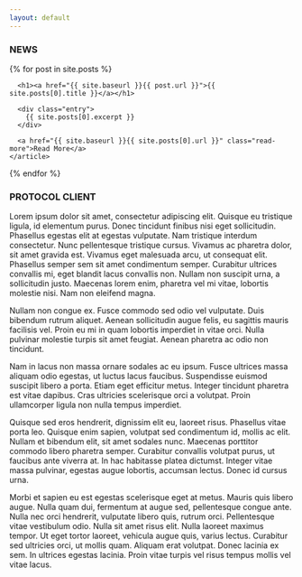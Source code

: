 ```yaml
---
layout: default
---
```


### NEWS
<div class="posts">
  {% for post in site.posts %}
    <article class="post">

      <h1><a href="{{ site.baseurl }}{{ post.url }}">{{ site.posts[0].title }}</a></h1>

      <div class="entry">
        {{ site.posts[0].excerpt }}
      </div>

      <a href="{{ site.baseurl }}{{ site.posts[0].url }}" class="read-more">Read More</a>
    </article>
  {% endfor %}
</div>

### PROTOCOL CLIENT

Lorem ipsum dolor sit amet, consectetur adipiscing elit. Quisque eu tristique ligula, id elementum purus. Donec tincidunt finibus nisi eget sollicitudin. Phasellus egestas elit at egestas vulputate. Nam tristique interdum consectetur. Nunc pellentesque tristique cursus. Vivamus ac pharetra dolor, sit amet gravida est. Vivamus eget malesuada arcu, ut consequat elit. Phasellus semper sem sit amet condimentum semper. Curabitur ultrices convallis mi, eget blandit lacus convallis non. Nullam non suscipit urna, a sollicitudin justo. Maecenas lorem enim, pharetra vel mi vitae, lobortis molestie nisi. Nam non eleifend magna.

Nullam non congue ex. Fusce commodo sed odio vel vulputate. Duis bibendum rutrum aliquet. Aenean sollicitudin augue felis, eu sagittis mauris facilisis vel. Proin eu mi in quam lobortis imperdiet in vitae orci. Nulla pulvinar molestie turpis sit amet feugiat. Aenean pharetra ac odio non tincidunt.

Nam in lacus non massa ornare sodales ac eu ipsum. Fusce ultrices massa aliquam odio egestas, ut luctus lacus faucibus. Suspendisse euismod suscipit libero a porta. Etiam eget efficitur metus. Integer tincidunt pharetra est vitae dapibus. Cras ultricies scelerisque orci a volutpat. Proin ullamcorper ligula non nulla tempus imperdiet.

Quisque sed eros hendrerit, dignissim elit eu, laoreet risus. Phasellus vitae porta leo. Quisque enim sapien, volutpat sed condimentum id, mollis ac elit. Nullam et bibendum elit, sit amet sodales nunc. Maecenas porttitor commodo libero pharetra semper. Curabitur convallis volutpat purus, ut faucibus ante viverra at. In hac habitasse platea dictumst. Integer vitae massa pulvinar, egestas augue lobortis, accumsan lectus. Donec id cursus urna.

Morbi et sapien eu est egestas scelerisque eget at metus. Mauris quis libero augue. Nulla quam dui, fermentum at augue sed, pellentesque congue ante. Nulla nec orci hendrerit, vulputate libero quis, rutrum orci. Pellentesque vitae vestibulum odio. Nulla sit amet risus elit. Nulla laoreet maximus tempor. Ut eget tortor laoreet, vehicula augue quis, varius lectus. Curabitur sed ultricies orci, ut mollis quam. Aliquam erat volutpat. Donec lacinia ex sem. In ultrices egestas lacinia. Proin vitae turpis vel risus tempus mollis vel vitae lacus.
